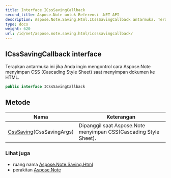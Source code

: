 ```yaml
---
title: Interface ICssSavingCallback
second_title: Aspose.Note untuk Referensi .NET API
description: Aspose.Note.Saving.Html.ICssSavingCallback antarmuka. Terapkan antarmuka ini jika Anda ingin mengontrol cara Aspose.Note menyimpan CSS Cascading Style Sheet saat menyimpan dokumen ke HTML.
type: docs
weight: 620
url: /id/net/aspose.note.saving.html/icsssavingcallback/
---
```

## ICssSavingCallback interface

Terapkan antarmuka ini jika Anda ingin mengontrol cara Aspose.Note menyimpan CSS (Cascading Style Sheet) saat menyimpan dokumen ke HTML.

```csharp
public interface ICssSavingCallback
```

## Metode

| Nama | Keterangan |
| --- | --- |
| [CssSaving](../../aspose.note.saving.html/icsssavingcallback/csssaving/)(CssSavingArgs) | Dipanggil saat Aspose.Note menyimpan CSS(Cascading Style Sheet). |

### Lihat juga

* ruang nama [Aspose.Note.Saving.Html](../../aspose.note.saving.html/)
* perakitan [Aspose.Note](../../)


